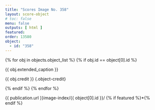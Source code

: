 ```yaml
---
title: "Scores Image No. 358"
layout: score-object
# toc: false
menu: false
outputs: [ html ]
featured: 
order: 13580
object:
  - id: "358"
---
```


{% for obj in objects.object_list %}
{% if obj.id == object[0].id %}

{{ obj.extended_caption }}

{{ obj.credit }} {.object-credit}

{% endif %}
{% endfor %}

<div class="object-credit object-url is-print-only">

{{ publication.url }}image-index/{{ object[0].id }}/ {% if featured %}*{% endif %}

</div>

